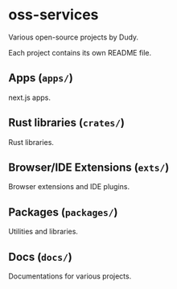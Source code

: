 # oss-services

Various open-source projects by Dudy.

Each project contains its own README file.

## Apps (`apps/`)

next.js apps.

## Rust libraries (`crates/`)

Rust libraries.

## Browser/IDE Extensions (`exts/`)

Browser extensions and IDE plugins.

## Packages (`packages/`)

Utilities and libraries.

## Docs (`docs/`)

Documentations for various projects.
